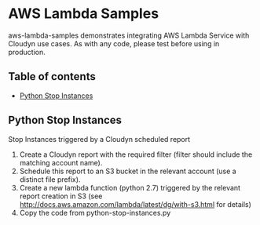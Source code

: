 # AWS Lambda Samples

aws-lambda-samples demonstrates integrating AWS Lambda Service with Cloudyn use cases.
As with any code, please test before using in production.

## Table of contents

* [Python Stop Instances](#python-stop-instances)

## Python Stop Instances

Stop Instances triggered by a Cloudyn scheduled report

1. Create a Cloudyn report with the required filter (filter should include the matching account name).
2. Schedule this report to an S3 bucket in the relevant account (use a distinct file prefix).
3. Create a new lambda function (python 2.7) triggered by the relevant report creation in S3 (see http://docs.aws.amazon.com/lambda/latest/dg/with-s3.html for details)
4. Copy the code from python-stop-instances.py
